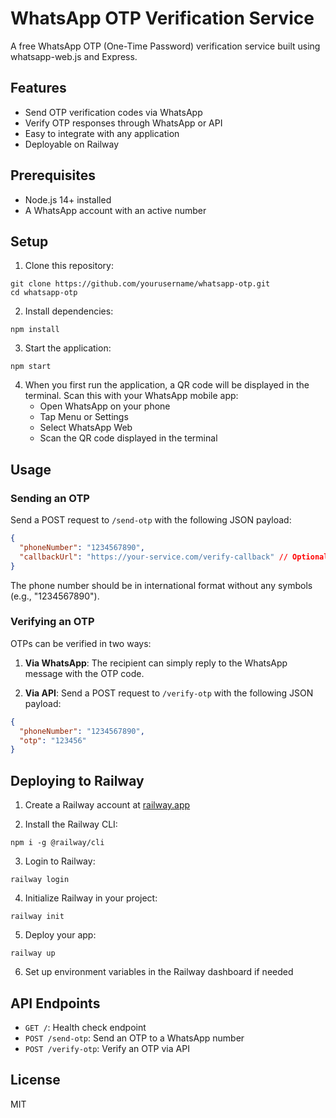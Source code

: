 # WhatsApp OTP Verification Service

A free WhatsApp OTP (One-Time Password) verification service built using whatsapp-web.js and Express.

## Features

- Send OTP verification codes via WhatsApp
- Verify OTP responses through WhatsApp or API
- Easy to integrate with any application
- Deployable on Railway

## Prerequisites

- Node.js 14+ installed
- A WhatsApp account with an active number

## Setup

1. Clone this repository:
```
git clone https://github.com/yourusername/whatsapp-otp.git
cd whatsapp-otp
```

2. Install dependencies:
```
npm install
```

3. Start the application:
```
npm start
```

4. When you first run the application, a QR code will be displayed in the terminal. Scan this with your WhatsApp mobile app:
   - Open WhatsApp on your phone
   - Tap Menu or Settings
   - Select WhatsApp Web
   - Scan the QR code displayed in the terminal

## Usage

### Sending an OTP

Send a POST request to `/send-otp` with the following JSON payload:

```json
{
  "phoneNumber": "1234567890",
  "callbackUrl": "https://your-service.com/verify-callback" // Optional
}
```

The phone number should be in international format without any symbols (e.g., "1234567890").

### Verifying an OTP

OTPs can be verified in two ways:

1. **Via WhatsApp**: The recipient can simply reply to the WhatsApp message with the OTP code.

2. **Via API**: Send a POST request to `/verify-otp` with the following JSON payload:

```json
{
  "phoneNumber": "1234567890",
  "otp": "123456"
}
```

## Deploying to Railway

1. Create a Railway account at [railway.app](https://railway.app)

2. Install the Railway CLI:
```
npm i -g @railway/cli
```

3. Login to Railway:
```
railway login
```

4. Initialize Railway in your project:
```
railway init
```

5. Deploy your app:
```
railway up
```

6. Set up environment variables in the Railway dashboard if needed

## API Endpoints

- `GET /`: Health check endpoint
- `POST /send-otp`: Send an OTP to a WhatsApp number
- `POST /verify-otp`: Verify an OTP via API

## License

MIT 